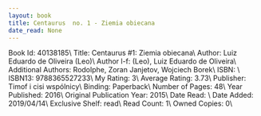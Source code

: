 ```yaml
---
layout: book
title: Centaurus  no. 1 - Ziemia obiecana
date_read: None
---
```


Book Id: 40138185\ 
Title: Centaurus #1: Ziemia obiecana\ 
Author: Luiz Eduardo de Oliveira (Leo)\ 
Author l-f: (Leo), Luiz Eduardo de Oliveira\ 
Additional Authors: Rodolphe, Zoran Janjetov, Wojciech Borek\ 
ISBN: \ 
ISBN13: 9788365527233\ 
My Rating: 3\ 
Average Rating: 3.73\ 
Publisher: Timof i cisi wspólnicy\ 
Binding: Paperback\ 
Number of Pages: 48\ 
Year Published: 2016\ 
Original Publication Year: 2015\ 
Date Read: \ 
Date Added: 2019/04/14\ 
Exclusive Shelf: read\ 
Read Count: 1\ 
Owned Copies: 0\ 


